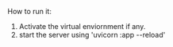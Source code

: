 How to run it: 
1. Activate the virtual enviornment if any.
2. start the server using 'uvicorn <filename>:app --reload'